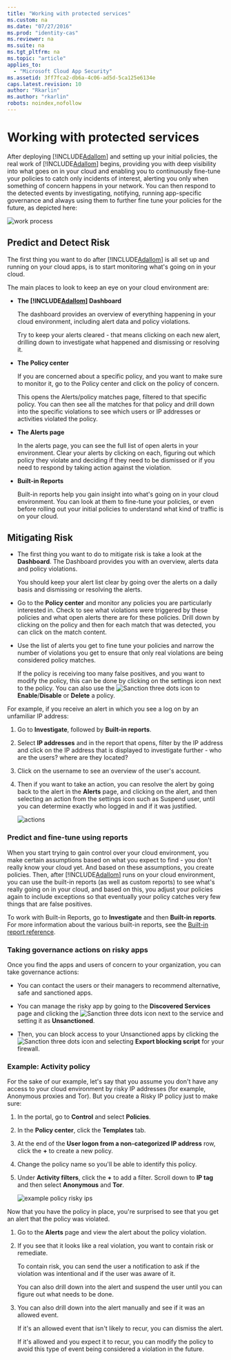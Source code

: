 ```yaml
---
title: "Working with protected services"
ms.custom: na
ms.date: "07/27/2016"
ms.prod: "identity-cas"
ms.reviewer: na
ms.suite: na
ms.tgt_pltfrm: na
ms.topic: "article"
applies_to: 
  - "Microsoft Cloud App Security"
ms.assetid: 3ff7fca2-db6a-4c06-ad5d-5ca125e6134e
caps.latest.revision: 10
author: "Rkarlin"
ms.author: "rkarlin"
robots: noindex,nofollow
---
```

# Working with protected services
  After deploying [!INCLUDE[Adallom](../migration/includes/adallom_md.md)] and setting up your initial policies, the real work of [!INCLUDE[Adallom](../migration/includes/adallom_md.md)] begins, providing you with deep visibility into what goes on in your cloud and enabling you to continuously fine-tune your policies to catch only incidents of interest, alerting you only when something of concern happens in your network. You can then respond to the detected events by investigating, notifying, running app-specific governance and always using them to further fine tune your policies for the future, as depicted here:  
  
 ![work process](../migration/media/work-process.png "work process")  
  
## Predict and Detect Risk  
 The first thing you want to do after [!INCLUDE[Adallom](../migration/includes/adallom_md.md)] is all set up and running on your cloud apps, is to start monitoring what's going on in your cloud.  
  
 The main places to look to keep an eye on your cloud environment are:  
  
-   **The [!INCLUDE[Adallom](../migration/includes/adallom_md.md)] Dashboard**  
  
     The dashboard provides an overview of everything happening in your cloud environment, including alert data and policy violations.  
  
     Try to keep your alerts cleared - that means clicking on each new alert, drilling down to investigate what happened and dismissing or resolving it.  
  
-   **The Policy center**  
  
     If you are concerned about a specific policy, and you want to make sure to monitor it, go to the Policy center and click on the policy of concern.  
  
     This opens the Alerts/policy matches page, filtered to that specific policy. You can then see all the matches for that policy and drill down into the specific violations to see which users or IP addresses or activities violated the policy.  
  
-   **The Alerts page**  
  
     In the alerts page, you can see the full list of open alerts in your environment. Clear your alerts by clicking on each, figuring out which policy they violate and deciding if they need to be dismissed or if you need to respond by taking action against the violation.  
  
-   **Built-in Reports**  
  
     Built-in reports help you gain insight into what's going on in your cloud environment. You can look at them to fine-tune your policies, or even before rolling out your initial policies to understand what kind of traffic is on your cloud.  
  
## Mitigating Risk  
  
-   The first thing you want to do to mitigate risk is take a look at the **Dashboard**.  The Dashboard provides you with an overview, alerts data and policy violations.  
  
     You should keep your alert list clear by going over the alerts on a daily basis and dismissing or resolving the alerts.  
  
-   Go to the **Policy center** and monitor any policies you are particularly interested in. Check to see what violations were triggered by these policies and what open alerts there are for these policies. Drill down by clicking on the policy and then for each match that was detected, you can click on the match content.  
  
-   Use the list of alerts you get to fine tune your policies and narrow the number of violations you get to ensure that only real violations are being considered policy matches.  
  
     If the policy is receiving too many false positives, and you want to modify the policy, this can be done by clicking on the settings icon next to the policy. You can also use the ![Sanction three dots](../migration/media/sanction-three-dots.png "Sanction three dots") icon to **Enable**/**Disable** or **Delete** a policy.  
  
 For example, if you receive an alert in which you see a log on by an unfamiliar IP address:  
  
1.  Go to **Investigate**, followed by **Built-in reports**.  
  
2.  Select **IP addresses** and in the report that opens, filter by the IP address and click on the IP address that is displayed to investigate further - who are the users? where are they located?  
  
3.  Click on the username to see an overview of the user's account.  
  
4.  Then if you want to take an action, you can resolve the alert by going back to the alert in the **Alerts** page, and clicking on the alert, and then selecting an action from the settings icon such as Suspend user, until you can determine exactly who logged in and if it was justified.  
  
     ![actions](../migration/media/actions.png "actions")  
  
### Predict and fine-tune using reports  
 When you start trying to gain control over your cloud environment, you make certain assumptions based on what you expect to find - you don't really know your cloud yet. And based on these assumptions, you create policies. Then, after [!INCLUDE[Adallom](../migration/includes/adallom_md.md)] runs on your cloud environment, you can use the built-in reports (as well as custom reports) to see what's really going on in your cloud, and based on this, you adjust your policies again to include exceptions so that eventually your policy catches very few things that are false positives.  
  
 To work with Built-in Reports, go to **Investigate** and then **Built-in reports**. For more information about the various built-in reports, see the [Built-in report reference](../migration/built-in-report-reference.md).  
  
### Taking governance actions on risky apps  
 Once you find the apps and users of concern to your organization, you can take governance actions:  
  
-   You can contact the users or their managers to recommend alternative, safe and sanctioned apps.  
  
-   You can manage the risky app by going to the **Discovered Services** page and clicking the ![Sanction three dots](../migration/media/sanction-three-dots.png "Sanction three dots") icon next to the service and setting it as **Unsanctioned**.  
  
-   Then, you can block access to your Unsanctioned apps by clicking the  ![Sanction three dots](../migration/media/sanction-three-dots.png "Sanction three dots") icon and selecting **Export blocking script** for your firewall.  
  
### Example: Activity policy  
 For the sake of our example, let's say that you assume you don't have any access to your cloud environment by risky IP addresses (for example, Anonymous proxies and Tor). But you create a Risky IP policy just to make sure:  
  
1.  In the portal, go to **Control** and select **Policies**.  
  
2.  In the **Policy center**, click the **Templates** tab.  
  
3.  At the end of the **User logon from a non-categorized IP address** row, click the **+** to create a new policy.  
  
4.  Change the policy name so you'll be able to identify this policy.  
  
5.  Under **Activity filters**, click the **+** to add a filter. Scroll down to **IP tag** and then select **Anonymous** and **Tor**.  
  
     ![example policy risky ips](../migration/media/example-policy-risky-ips.png "example policy risky ips")  
  
 Now that you have the policy in place, you're surprised to see that you get an alert that the policy was violated.  
  
1.  Go to the **Alerts** page and view the alert about the policy violation.  
  
2.  If you see that it looks like a real violation, you want to contain risk or remediate.  
  
     To contain risk, you can send the user a notification to ask if the violation was intentional and if the user was aware of it.  
  
     You can also drill down into the alert and suspend the user until you can figure out what needs to be done.  
  
3.  You can also drill down into the alert manually and see if it was an allowed event.  
  
     If it's an allowed event that isn't likely to recur, you can dismiss the alert.  
  
     If it's allowed and you expect it to recur, you can modify the policy to avoid this type of event being considered a violation in the future.  
  
  